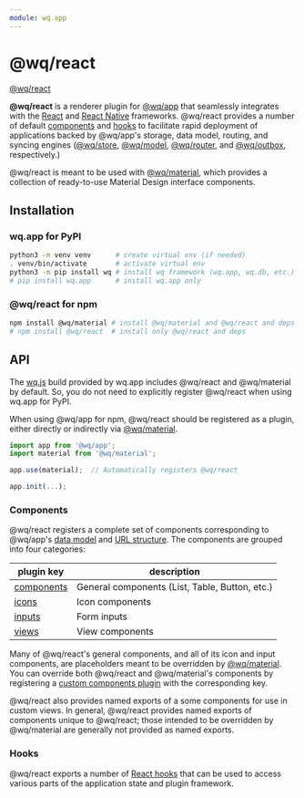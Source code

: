 ```yaml
---
module: wq.app
---
```


@wq/react
========

[@wq/react][source]

**@wq/react** is a renderer plugin for [@wq/app] that seamlessly integrates with the [React] and [React Native] frameworks.  @wq/react provides a number of default [components] and [hooks] to facilitate rapid deployment of applications backed by @wq/app's storage, data model, routing, and syncing engines ([@wq/store], [@wq/model], [@wq/router], and [@wq/outbox], respectively.)

@wq/react is meant to be used with [@wq/material], which provides a collection of ready-to-use Material Design interface components.

## Installation

### wq.app for PyPI

```bash
python3 -m venv venv      # create virtual env (if needed)
. venv/bin/activate       # activate virtual env
python3 -m pip install wq # install wq framework (wq.app, wq.db, etc.)
# pip install wq.app      # install wq.app only
```

### @wq/react for npm

```bash
npm install @wq/material # install @wq/material and @wq/react and deps
# npm install @wq/react  # install only @wq/react and deps
```

## API

The [wq.js][wq] build provided by wq.app includes @wq/react and @wq/material by default.  So, you do not need to explicitly register @wq/react when using wq.app for PyPI.

When using @wq/app for npm, @wq/react should be registered as a plugin, either directly or indirectly via [@wq/material].

```javascript
import app from '@wq/app';
import material from '@wq/material';

app.use(material);  // Automatically registers @wq/react

app.init(...);
```

### Components

@wq/react registers a complete set of components corresponding to @wq/app's [data model][config] and [URL structure][url-structure].  The components are grouped into four categories:

plugin key | description
--|--
[components] | General components (List, Table, Button, etc.)
[icons] | Icon components
[inputs] | Form inputs
[views] | View components

Many of @wq/react's general components, and all of its icon and input components, are placeholders meant to be overridden by [@wq/material].  You can override both @wq/react and @wq/material's components by registering a [custom components plugin][components-plugin] with the corresponding key.

@wq/react also provides named exports of a some components for use in custom views.  In general, @wq/react provides named exports of components unique to @wq/react; those intended to be overridden by @wq/material are generally not provided as named exports.

### Hooks

@wq/react exports a number of [React hooks][hooks] that can be used to access various parts of the application state and plugin framework.

[source]: https://github.com/wq/wq.app/tree/main/packages/react

[@wq/app]: ./app.md
[@wq/store]: ./store.md
[@wq/model]: ./model.md
[@wq/router]: ./router.md
[@wq/outbox]: ./outbox.md
[@wq/material]: ./material.md
[wq]: ../wq.md

[config]: ../wq-configuration-object.md
[url-structure]: ../wq.db/url-structure.md
[components]: ../components/index.md
[icons]: ../components/icons.md
[inputs]: ../inputs/index.md
[views]: ../views/index.md
[hooks]: ../hooks/index.md
[components-plugin]: ../plugins/components.md

[React]: https://reactjs.org
[React Native]: https://reactnative.dev/
[Formik]: https://formik.org
[xlsform-appearance]: https://xlsform.org/en/#appearance
[React hooks]: https://reactjs.org/docs/hooks-overview.html
[Redux First Router]: https://github.com/faceyspacey/redux-first-router
